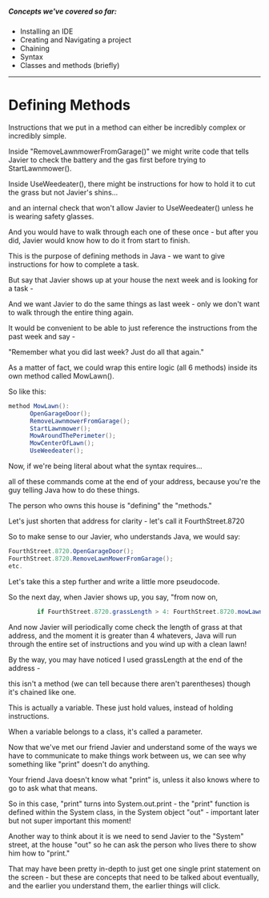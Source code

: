##### Concepts we've covered so far:
- Installing an IDE
- Creating and Navigating a project
- Chaining
- Syntax
- Classes and methods (briefly)

---

# Defining Methods

Instructions that we put in a method can either be incredibly complex or incredibly simple.

Inside "RemoveLawnmowerFromGarage()" we might write code that tells Javier to check the battery and the gas first before trying to StartLawnmower().

Inside UseWeedeater(), there might be instructions for how to hold it to cut the grass but not Javier's shins...

and an internal check that won't allow Javier to UseWeedeater() unless he is wearing safety glasses.

And you would have to walk through each one of these once - but after you did, Javier would know how to do it from start to finish.

This is the purpose of defining methods in Java - we want to give instructions for how to complete a task.

But say that Javier shows up at your house the next week and is looking for a task -

And we want Javier to do the same things as last week - only we don't want to walk through the entire thing again.

It would be convenient to be able to just reference the instructions from the past week and say -

"Remember what you did last week? Just do all that again."

As a matter of fact, we could wrap this entire logic (all 6 methods) inside its own method called MowLawn().

So like this:

```java
method MowLawn():
      OpenGarageDoor();
      RemoveLawnmowerFromGarage();
      StartLawnmower();
      MowAroundThePerimeter();
      MowCenterOfLawn();
      UseWeedeater();
```


Now, if we're being literal about what the syntax requires...

all of these commands come at the end of your address, because you're the guy telling Java how to do these things. 

The person who owns this house is "defining" the "methods."

Let's just shorten that address for clarity - let's call it FourthStreet.8720

So to make sense to our Javier, who understands Java, we would say:

```java
FourthStreet.8720.OpenGarageDoor();
FourthStreet.8720.RemoveLawnMowerFromGarage();
etc.
```
Let's take this a step further and write a little more pseudocode.

  So the next day, when Javier shows up, you say, "from now on,

```java
        if FourthStreet.8720.grassLength > 4: FourthStreet.8720.mowLawn();"
```

  And now Javier will periodically come check the length of grass at that address, and the moment it is greater than
  4 whatevers, Java will run through the entire set of instructions and you wind up with a clean lawn!

  By the way, you may have noticed I used grassLength at the end of the address -

  this isn't a method (we can tell because there aren't parentheses) though it's chained like one.

  This is actually a variable. These just hold values, instead of holding instructions.

  When a variable belongs to a class, it's called a parameter.

Now that we've met our friend Javier and understand some of the ways we have to communicate to make things work between us,
  we can see why something like "print" doesn't do anything.

Your friend Java doesn't know what "print" is, unless it also knows where to go to ask what that means.

So in this case, "print" turns into System.out.print - the "print" function is defined within the System class, in the
  System object "out" - important later but not super important this moment!

Another way to think about it is we need to send Javier to the "System" street, at the house "out" so he can ask
the person who lives there to show him how to "print."

  That may have been pretty in-depth to just get one single print statement on the screen -
  but these are concepts that need to be talked about eventually, and the earlier you understand them,
  the earlier things will click.
